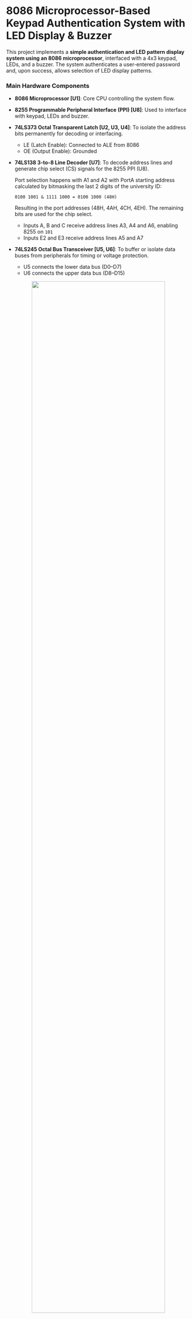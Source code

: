 # 8086 Microprocessor-Based Keypad Authentication System with LED Display & Buzzer

This project implements a **simple authentication and LED pattern display system using an 8086 microprocessor**, interfaced with a 4x3 keypad, LEDs, and a buzzer. The system authenticates a user-entered password and, upon success, allows selection of LED display patterns.

### Main Hardware Components 

+ **8086 Microprocessor [U1]**: Core CPU controlling the system flow.
+ **8255 Programmable Peripheral Interface (PPI) [U8]**: Used to interface with keypad, LEDs and buzzer.
+ **74LS373 Octal Transparent Latch [U2, U3, U4]**: To isolate the address bits permanently for decoding or interfacing.
  + LE (Latch Enable): Connected to ALE from 8086
  + OE (Output Enable): Grounded
+ **74LS138 3-to-8 Line Decoder [U7]**: To decode address lines and generate chip select (CS) signals for the 8255 PPI (U8).

  Port selection happens with A1 and A2 with PortA starting address calculated by bitmasking the last 2 digits of the university ID:
  
  ```
  0100 1001 & 1111 1000 = 0100 1000 (48H) 
  ```
  Resulting in the port addresses (48H, 4AH, 4CH, 4EH). The remaining bits are used for the chip select.
    + Inputs A, B and C receive address lines A3, A4 and A6, enabling 8255 on `101`
    + Inputs E2 and E3 receive address lines A5 and A7
+ **74LS245 Octal Bus Transceiver [U5, U6]**: To buffer or isolate data buses from peripherals for timing or voltage protection.
  + U5 connects the lower data bus (D0–D7)
  + U6 connects the upper data bus (D8–D15)
 
<p align = center>
  <img src="https://github.com/user-attachments/assets/281b5445-404d-458a-ba61-e10f92a500b3" width = 85%>
</p>

### Software Components 
Written for 8086 architecture with password authentication (8-6-4-9) and four different LED patterns (Left to Right, Alternating, Counting, Ping-Pong) and buzzer feedback for incorrect password attempts. Data segment initialization is as follows:

``` assembly
DATA SEGMENT
    portA     EQU 48H     ; LEDs (PA0-PA7)
    portB     EQU 4AH     ; Keypad rows (PB0-PB3)
    portC     EQU 4CH     ; Keypad cols (PC0-PC3) + Buzzer (PC7)
    CWR       EQU 4EH     ; 8255 Control Register

    pswd      DB 8,6,4,9
    buzzer    DB 0        ; 00h = off, 80h = on
    buffer    DB 4 DUP (0)
DATA ENDS
```

The assembly source code includes explicit routines for initialization, keypad scanning, authentication and LED patterns. 
